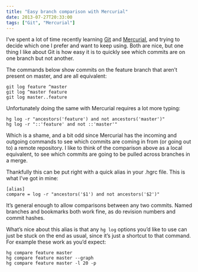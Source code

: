 ```yaml
---
title: "Easy branch comparison with Mercurial"
date: 2013-07-27T20:33:00
tags: ["Git", "Mercurial"]
---
```


I’ve spent a lot of time recently learning [Git][] and [Mercurial][], and trying to decide which one I prefer and want to keep using.
Both are nice, but one thing I like about Git is how easy it is to quickly see which commits are on one branch but not another.

[Git]: http://git-scm.com
[Mercurial]: http://mercurial.selenic.com

The commands below show commits on the feature branch that aren’t present on master, and are all equivalent:

    git log feature ^master
    git log ^master feature
    git log master..feature

Unfortunately doing the same with Mercurial requires a lot more typing:

    hg log -r "ancestors('feature') and not ancestors('master')"
    hg log -r "::'feature' and not ::'master'"

Which is a shame, and a bit odd since Mercurial has the incoming and outgoing commands to see which commits are coming in from (or going out to) a remote repository.
I like to think of the comparison above as a local equivalent, to see which commits are going to be pulled across branches in a merge.

Thankfully this can be put right with a quick alias in your .hgrc file. This is what I’ve got in mine:

    [alias]
    compare = log -r "ancestors('$1') and not ancestors('$2')"

It’s general enough to allow comparisons between any two commits. Named branches and bookmarks both work fine, as do revision numbers and commit hashes.

What’s nice about this alias is that any `hg log` options you’d like to use can just be stuck on the end as usual, since it’s just a shortcut to that command. For example these work as you’d expect:

    hg compare feature master
    hg compare feature master --graph
    hg compare feature master -l 20 -p
